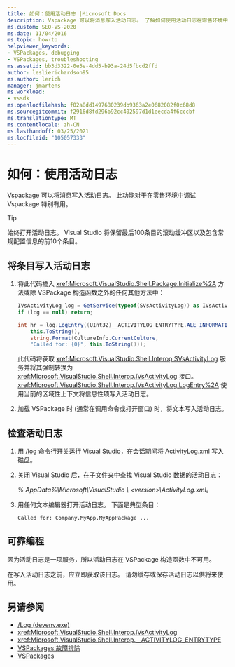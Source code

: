 ```yaml
---
title: 如何：使用活动日志 |Microsoft Docs
description: Vspackage 可以将消息写入活动日志。 了解如何使用活动日志在零售环境中调试 Vspackage。
ms.custom: SEO-VS-2020
ms.date: 11/04/2016
ms.topic: how-to
helpviewer_keywords:
- VSPackages, debugging
- VSPackages, troubleshooting
ms.assetid: bb3d3322-0e5e-4dd5-b93a-24d5fbcd2ffd
author: leslierichardson95
ms.author: lerich
manager: jmartens
ms.workload:
- vssdk
ms.openlocfilehash: f02a8dd1497680239db9363a2e0682082f0c68d8
ms.sourcegitcommit: f2916d8fd296b92cc402597d1d1eecda4f6cccbf
ms.translationtype: MT
ms.contentlocale: zh-CN
ms.lasthandoff: 03/25/2021
ms.locfileid: "105057333"
---
```

# <a name="how-to-use-the-activity-log"></a>如何：使用活动日志
Vspackage 可以将消息写入活动日志。 此功能对于在零售环境中调试 Vspackage 特别有用。

> [!TIP]
> 始终打开活动日志。 Visual Studio 将保留最后100条目的滚动缓冲区以及包含常规配置信息的前10个条目。

## <a name="to-write-an-entry-to-the-activity-log"></a>将条目写入活动日志

1. 将此代码插入 <xref:Microsoft.VisualStudio.Shell.Package.Initialize%2A> 方法或除 VSPackage 构造函数之外的任何其他方法中：

    ```csharp
    IVsActivityLog log = GetService(typeof(SVsActivityLog)) as IVsActivityLog;
    if (log == null) return;

    int hr = log.LogEntry((UInt32)__ACTIVITYLOG_ENTRYTYPE.ALE_INFORMATION,
        this.ToString(),
        string.Format(CultureInfo.CurrentCulture,
        "Called for: {0}", this.ToString()));
    ```

     此代码将获取 <xref:Microsoft.VisualStudio.Shell.Interop.SVsActivityLog> 服务并将其强制转换为 <xref:Microsoft.VisualStudio.Shell.Interop.IVsActivityLog> 接口。 <xref:Microsoft.VisualStudio.Shell.Interop.IVsActivityLog.LogEntry%2A> 使用当前的区域性上下文将信息性项写入活动日志。

2. 加载 VSPackage 时 (通常在调用命令或打开窗口) 时，将文本写入活动日志。

## <a name="to-examine-the-activity-log"></a>检查活动日志

1. 用 [/log](../ide/reference/log-devenv-exe.md) 命令行开关运行 Visual Studio，在会话期间将 ActivityLog.xml 写入磁盘。

2. 关闭 Visual Studio 后，在子文件夹中查找 Visual Studio 数据的活动日志：

   <em> *% AppData%</em>\Microsoft\VisualStudio \\ \<version>\ActivityLog.xml*。

3. 用任何文本编辑器打开活动日志。 下面是典型条目：

   ```
   Called for: Company.MyApp.MyAppPackage ...
   ```

## <a name="robust-programming"></a>可靠编程

因为活动日志是一项服务，所以活动日志在 VSPackage 构造函数中不可用。

在写入活动日志之前，应立即获取该日志。 请勿缓存或保存活动日志以供将来使用。

## <a name="see-also"></a>另请参阅

- [/Log (devenv.exe) ](../ide/reference/log-devenv-exe.md)
- <xref:Microsoft.VisualStudio.Shell.Interop.IVsActivityLog>
- <xref:Microsoft.VisualStudio.Shell.Interop.__ACTIVITYLOG_ENTRYTYPE>
- [VSPackages 故障排除](../extensibility/troubleshooting-vspackages.md)
- [VSPackages](../extensibility/internals/vspackages.md)
